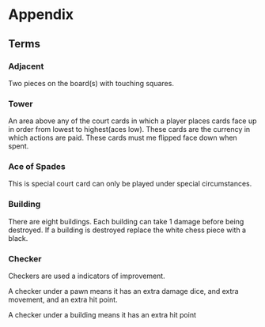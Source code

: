 
# Appendix

## Terms

### Adjacent
Two pieces on the board(s) with touching squares.

### Tower
An area above any of the court cards in which a player places cards face up in order from lowest to highest(aces low). These cards are the currency in which actions are paid. These cards must me flipped face down when spent.

### Ace of Spades
This is special court card can only be played under special circumstances.

### Building
There are eight buildings. Each building can take 1 damage before being destroyed. If a building is destroyed replace the white chess piece with a black.

### Checker
Checkers are used a indicators of improvement. 

A checker under a pawn means it has an extra damage dice, and extra movement, and an extra hit point.

A checker under a building means it has an extra hit point